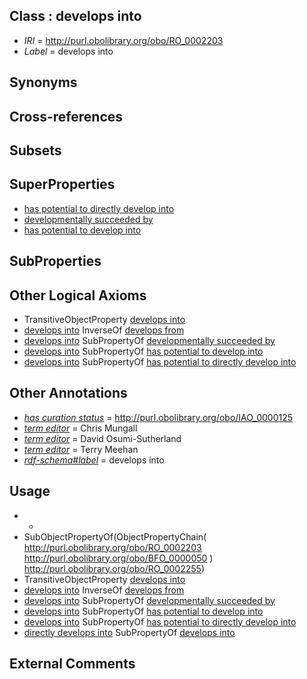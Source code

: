 
## Class : develops into

 * *IRI* = http://purl.obolibrary.org/obo/RO_0002203
 * *Label* = develops into

## Synonyms


## Cross-references


## Subsets


## SuperProperties

 * [has potential to directly develop into](../../RO/88/RO_0002388.md)
 * [developmentally succeeded by](../../RO/86/RO_0002286.md)
 * [has potential to develop into](../../RO/87/RO_0002387.md)

## SubProperties


## Other Logical Axioms

 * TransitiveObjectProperty [develops into](../../RO/03/RO_0002203.md)
 * [develops into](../../RO/03/RO_0002203.md) InverseOf [develops from](../../RO/02/RO_0002202.md)
 * [develops into](../../RO/03/RO_0002203.md) SubPropertyOf [developmentally succeeded by](../../RO/86/RO_0002286.md)
 * [develops into](../../RO/03/RO_0002203.md) SubPropertyOf [has potential to develop into](../../RO/87/RO_0002387.md)
 * [develops into](../../RO/03/RO_0002203.md) SubPropertyOf [has potential to directly develop into](../../RO/88/RO_0002388.md)

## Other Annotations

 * *[has curation status](../../IAO/14/IAO_0000114.md)* = http://purl.obolibrary.org/obo/IAO_0000125
 * *[term editor](../../IAO/17/IAO_0000117.md)* = Chris Mungall
 * *[term editor](../../IAO/17/IAO_0000117.md)* = David Osumi-Sutherland
 * *[term editor](../../IAO/17/IAO_0000117.md)* = Terry Meehan
 * *[rdf-schema#label](../../el/rdf-schema#label.md)* = develops into

## Usage

 * -
 * SubObjectPropertyOf(ObjectPropertyChain( <http://purl.obolibrary.org/obo/RO_0002203> <http://purl.obolibrary.org/obo/BFO_0000050> ) <http://purl.obolibrary.org/obo/RO_0002255>)
 * TransitiveObjectProperty [develops into](../../RO/03/RO_0002203.md)
 * [develops into](../../RO/03/RO_0002203.md) InverseOf [develops from](../../RO/02/RO_0002202.md)
 * [develops into](../../RO/03/RO_0002203.md) SubPropertyOf [developmentally succeeded by](../../RO/86/RO_0002286.md)
 * [develops into](../../RO/03/RO_0002203.md) SubPropertyOf [has potential to develop into](../../RO/87/RO_0002387.md)
 * [develops into](../../RO/03/RO_0002203.md) SubPropertyOf [has potential to directly develop into](../../RO/88/RO_0002388.md)
 * [directly develops into](../../RO/10/RO_0002210.md) SubPropertyOf [develops into](../../RO/03/RO_0002203.md)

## External Comments

